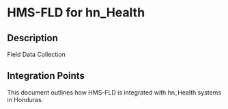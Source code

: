 # HMS-FLD for hn_Health

## Description

Field Data Collection

## Integration Points

This document outlines how HMS-FLD is integrated with hn_Health systems in Honduras.
